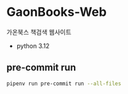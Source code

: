 # GaonBooks-Web
가온북스 책검색 웹사이트

- python 3.12

## pre-commit run

```bash
pipenv run pre-commit run --all-files
```

